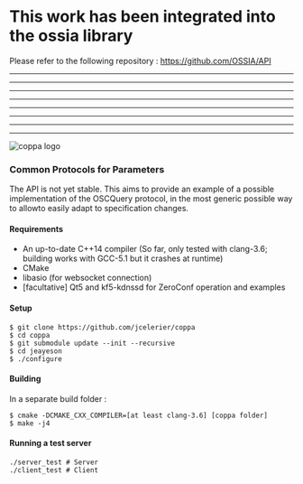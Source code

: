 # This work has been integrated into the ossia library

Please refer to the following repository : https://github.com/OSSIA/API

----
----
----
----

----
----
----
----




![coppa 
logo](https://github.com/jcelerier/coppa/blob/master/logo_new.jpg) 

### Common Protocols for Parameters

The API is not yet stable. This aims to provide an example of a possible implementation of the OSCQuery protocol, in the most generic possible way to allowto easily adapt to specification changes.

#### Requirements

* An up-to-date C++14 compiler (So far, only tested with clang-3.6; building 
works with GCC-5.1 but it crashes at runtime)
* CMake
* libasio (for websocket connection)
* [facultative] Qt5 and kf5-kdnssd for ZeroConf operation and examples

#### Setup

    $ git clone https://github.com/jcelerier/coppa
    $ cd coppa
    $ git submodule update --init --recursive
    $ cd jeayeson
    $ ./configure

#### Building

In a separate build folder : 

    $ cmake -DCMAKE_CXX_COMPILER=[at least clang-3.6] [coppa folder]
    $ make -j4

#### Running a test server

    ./server_test # Server
    ./client_test # Client
